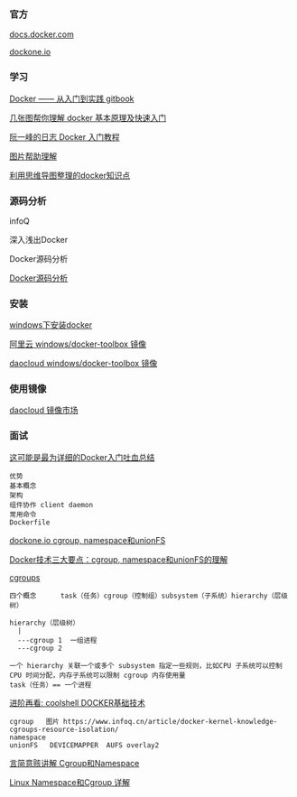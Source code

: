 ### 官方

[docs.docker.com ](https://docs.docker.com/get-started/)

[dockone.io](http://dockone.io/)

### 学习

[Docker —— 从入门到实践  gitbook](https://yeasy.gitbooks.io/docker_practice/)

[几张图帮你理解 docker 基本原理及快速入门](https://www.cnblogs.com/SzeCheng/p/6822905.html)

[阮一峰的日志  Docker 入门教程](http://www.ruanyifeng.com/blog/2018/02/docker-tutorial.html)

[图片帮助理解](https://github.com/CyC2018/CS-Notes/blob/master/notes/Docker.md)

[利用思维导图整理的docker知识点](https://github.com/Weiwf/docker-mindmap)

### 源码分析

infoQ  

深入浅出Docker  

Docker源码分析

[Docker源码分析](https://s.geekbang.org/search/c=0/k=docker%20%E6%BA%90%E7%A0%81%E5%88%86%E6%9E%90/t=)


### 安装

[windows下安装docker](https://blog.csdn.net/tina_ttl/article/details/51372604)

[阿里云  windows/docker-toolbox 镜像](http://mirrors.aliyun.com/docker-toolbox/windows/docker-toolbox/)

[daocloud  windows/docker-toolbox 镜像](https://get.daocloud.io/toolbox/)

### 使用镜像

[daocloud 镜像市场](https://hub.daocloud.io/)

### 面试

[这可能是最为详细的Docker入门吐血总结](https://www.cnblogs.com/ECJTUACM-873284962/p/9789130.html)

```
优势
基本概念
架构
组件协作 client daemon
常用命令
Dockerfile
```
[dockone.io  cgroup, namespace和unionFS](http://dockone.io/article/2941)

[Docker技术三大要点：cgroup, namespace和unionFS的理解](https://yq.aliyun.com/articles/680943#)

[cgroups](https://www.infoq.cn/article/docker-kernel-knowledge-cgroups-resource-isolation/)
```
四个概念      task（任务）cgroup（控制组）subsystem（子系统）hierarchy（层级树）

hierarchy（层级树）
  |
  ---cgroup 1  一组进程
  ---cgroup 2
  
一个 hierarchy 关联一个或多个 subsystem 指定一些规则，比如CPU 子系统可以控制 CPU 时间分配，内存子系统可以限制 cgroup 内存使用量
task（任务）== 一个进程
```


[进阶再看:  coolshell   DOCKER基础技术 ](https://coolshell.cn/?s=DOCKER%E5%9F%BA%E7%A1%80%E6%8A%80%E6%9C%AF)
```
cgroup   图片 https://www.infoq.cn/article/docker-kernel-knowledge-cgroups-resource-isolation/
namespace
unionFS   DEVICEMAPPER  AUFS overlay2
```
[言简意赅讲解 Cgroup和Namespace](https://blog.csdn.net/xiangxianghehe/article/details/70569920)

[Linux Namespace和Cgroup 详解](https://segmentfault.com/a/1190000009732550)
